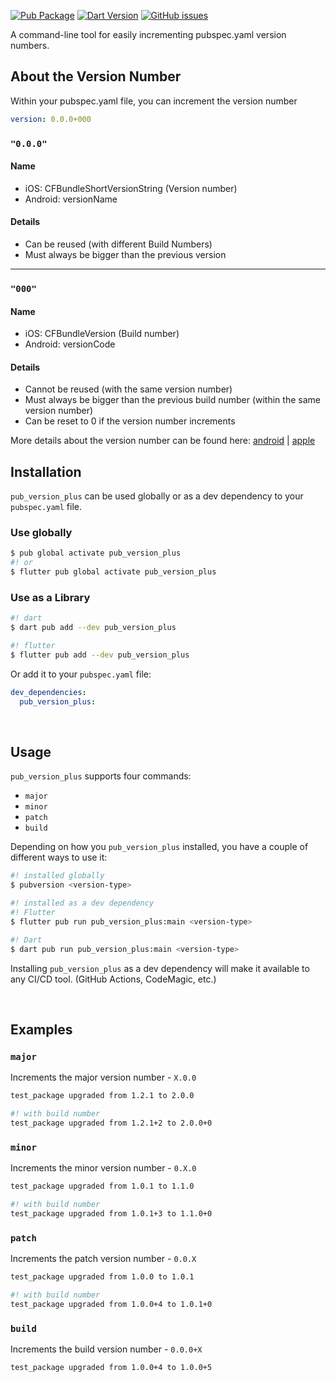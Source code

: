 [![Pub Package](https://img.shields.io/pub/v/pub_version_plus.svg)](https://pub.dartlang.org/packages/pub_version_plus)
[![Dart Version](https://img.shields.io/badge/dart-%5E2.13.0-green.svg?branch=master)](https://img.shields.io/badge/dart-%5E2.13.0-green.svg)
[![GitHub issues](https://img.shields.io/github/issues-raw/mrgnhnt96/pub_version_plus.svg)](https://github.com/mrgnhnt96/pub_version_plus/issues)

A command-line tool for easily incrementing pubspec.yaml version numbers.

## About the Version Number

Within your pubspec.yaml file, you can increment the version number

```yaml
version: 0.0.0+000
```

### `"0.0.0"`

#### Name

- iOS: CFBundleShortVersionString (Version number)
- Android: versionName

#### Details

- Can be reused (with different Build Numbers)
- Must always be bigger than the previous version

---

### `"000"`

#### Name

- iOS: CFBundleVersion (Build number)
- Android: versionCode

#### Details

- Cannot be reused (with the same version number)
- Must always be bigger than the previous build number (within the same version number)
- Can be reset to 0 if the version number increments

More details about the version number can be found here: [android](https://developer.android.com/studio/publish/versioning#appversioning) | [apple](https://developer.apple.com/library/archive/technotes/tn2420/_index.html)
## Installation

`pub_version_plus` can be used globally or as a dev dependency to your `pubspec.yaml` file.

### Use globally

```bash
$ pub global activate pub_version_plus
#! or
$ flutter pub global activate pub_version_plus
```

### Use as a Library

```bash
#! dart
$ dart pub add --dev pub_version_plus

#! flutter
$ flutter pub add --dev pub_version_plus
```

Or add it to your `pubspec.yaml` file:

```yaml
dev_dependencies:
  pub_version_plus:
```

<br>

## Usage

`pub_version_plus` supports four commands:

- `major`
- `minor`
- `patch`
- `build`

Depending on how you `pub_version_plus` installed, you have a couple of different ways to use it:

```bash
#! installed globally
$ pubversion <version-type>

#! installed as a dev dependency
#! Flutter
$ flutter pub run pub_version_plus:main <version-type>

#! Dart
$ dart pub run pub_version_plus:main <version-type>
```

Installing `pub_version_plus` as a dev dependency will make it available to any CI/CD tool. (GitHub Actions, CodeMagic, etc.)

<br>

## Examples

### `major`

Increments the major version number - `X.0.0`

```bash
test_package upgraded from 1.2.1 to 2.0.0

#! with build number
test_package upgraded from 1.2.1+2 to 2.0.0+0
```

### `minor`

Increments the minor version number - `0.X.0`

```bash
test_package upgraded from 1.0.1 to 1.1.0

#! with build number
test_package upgraded from 1.0.1+3 to 1.1.0+0
```

### `patch`

Increments the patch version number - `0.0.X`

```bash
test_package upgraded from 1.0.0 to 1.0.1

#! with build number
test_package upgraded from 1.0.0+4 to 1.0.1+0
```

### `build`

Increments the build version number - `0.0.0+X`

```bash
test_package upgraded from 1.0.0+4 to 1.0.0+5
```

[activating]: https://www.dartlang.org/tools/pub/cmd/pub-global#activating-a-package
[pub global]: https://www.dartlang.org/tools/pub/cmd/pub-global

